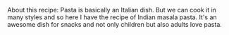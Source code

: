 About this recipe:
Pasta is basically an Italian dish. But we can cook it in many styles and so here I have the recipe of Indian masala pasta. It's an awesome dish for snacks and not only children but also adults love pasta.